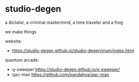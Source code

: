# studio-degen
a dictator, a criminal mastermind, a time traveler and a frog

we make things

website:
- https://studio-degen.github.io/studio-degen/main/index.html

quantum arcade:
- q-sweeper https://studio-degen.github.io/q-sweeper/
- qac-man https://github.com/pandahya/qac-man
